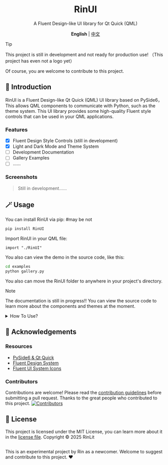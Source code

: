 <div align="center">
<h1>RinUI</h1>
<p>A Fluent Design-like UI library for Qt Quick (QML)</p>

**English** | [中文](./docs/README_zhCN.MD)

</div>

> [!TIP]
> This project is still in development and not ready for production use! （This project has even not a logo yet）
> 
> Of course, you are welcome to contribute to this project.

## 📄 Introduction

RinUI is a Fluent Design-like Qt Quick (QML) UI library based on PySide6， This allows QML components to communicate with Python, such as the theme system. This UI library provides some high-quality Fluent style controls that can be used in your QML applications.

### Features
- [x] Fluent Design Style Controls (still in development)
- [x] Light and Dark Mode and Theme System
- [ ] Development Documentation
- [ ] Gallery Examples
- [ ] ……

### Screenshots
> Still in development……

## 🪄 Usage

You can install RinUI via pip:  #may be not
```bash
pip install RinUI
```

Import RinUI in your QML file:
```qmllang
import "./RinUI"
```

You also can view the demo in the source code, like this:
```bash
cd examples
python gallery.py
```

You also can move the RinUI folder to anywhere in your project's directory.

> [!NOTE]
> The documentation is still in progress!!
> You can view the source code to learn more about the components and themes at the moment.

<details>
<summary>How To Use?</summary>

### Components
Learn more about RinUI components in the [documentation](./docs/Components.MD).

### Themes
Learn more about RinUI themes in the [documentation](./docs/Themes.MD).

</details>

## 🙌 Acknowledgements
### Resources
- [PySide6 & Qt Quick](https://www.qt.io/)
- [Fluent Design System](https://fluent2.microsoft.design/)
- [Fluent UI System Icons](https://github.com/microsoft/fluentui-system-icons/)

### Contributors
Contributions are welcome! Please read the [contribution guidelines](./CONTRIBUTING.md) before submitting a pull request.
Thanks to the great people who contributed to this project.
[![Contributors](http://contrib.nn.ci/api?repo=RinLit-233-shiroko/Rin-UI)](https://github.com/RinLit-233-shiroko/Rin-UI/graphs/contributors)

## 📜 License
This project is licensed under the MIT License, you can learn more about it in the [license file](./LICENSE).
Copyright © 2025 RinLit

##

This is an experimental project by Rin as a newcomer. Welcome to suggest and contribute to this project. ❤️
